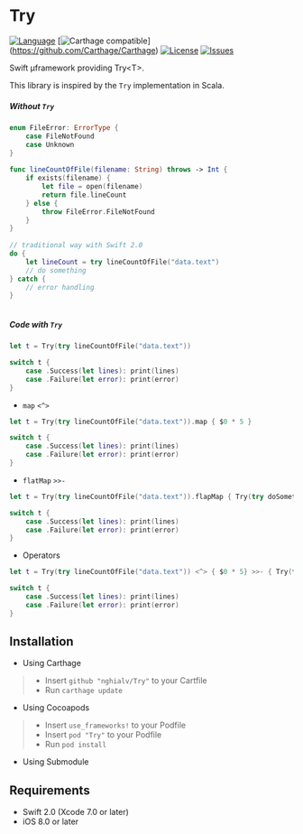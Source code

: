 Try
=====

[![Language](http://img.shields.io/badge/language-swift-brightgreen.svg?style=flat
)](https://developer.apple.com/swift)
[![Carthage compatible](https://img.shields.io/badge/Carthage-compatible-4BC51D.svg?style=flat)]
(https://github.com/Carthage/Carthage)
[![License](http://img.shields.io/badge/license-MIT-lightgrey.svg?style=flat
)](http://mit-license.org)
[![Issues](https://img.shields.io/github/issues/nghialv/Try.svg?style=flat
)](https://github.com/nghialv/Try/issues?state=open)


Swift µframework providing Try&lt;T>.

This library is inspired by the `Try` implementation in Scala.

##### Without `Try`

``` swift
enum FileError: ErrorType {
	case FileNotFound
	case Unknown
}
	
func lineCountOfFile(filename: String) throws -> Int {
	if exists(filename) {
		let file = open(filename)
		return file.lineCount
	} else {
		throw FileError.FileNotFound
	}
}
	
// traditional way with Swift 2.0
do {
	let lineCount = try lineCountOfFile("data.text")
	// do something
} catch {
	// error handling
}
 
```

##### Code with `Try`

``` swift
let t = Try(try lineCountOfFile("data.text"))

switch t {
 	case .Success(let lines): print(lines)
	case .Failure(let error): print(error)
}
```

- `map` `<^>`

```swift
let t = Try(try lineCountOfFile("data.text")).map { $0 * 5 }

switch t {
	case .Success(let lines): print(lines)
	case .Failure(let error): print(error)
}
```

- `flatMap` `>>-`

```swift
let t = Try(try lineCountOfFile("data.text")).flapMap { Try(try doSomething($0)) }

switch t {
 	case .Success(let lines): print(lines)
	case .Failure(let error): print(error)
}
```

- Operators

``` swift
let t = Try(try lineCountOfFile("data.text")) <^> { $0 * 5} >>- { Try(try doSomething($0)) }

switch t {
	case .Success(let lines): print(lines)
	case .Failure(let error): print(error)
}
```

Installation
-----

- Using Carthage
>	- Insert `github "nghialv/Try"` to your Cartfile
>	- Run `carthage update`


- Using Cocoapods
>	- Insert `use_frameworks!` to your Podfile
>	- Insert `pod "Try"` to your Podfile
>	- Run `pod install`

- Using Submodule


Requirements
-----

- Swift 2.0 (Xcode 7.0 or later)
- iOS 8.0 or later

